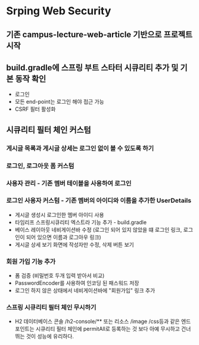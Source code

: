 # Srping Web Security

## 기존 campus-lecture-web-article 기반으로 프로젝트 시작
## build.gradle에 스프링 부트 스타터 시큐리티 추가 및 기본 동작 확인
- 로그인
- 모든 end-point는 로그인 해야 접근 가능
- CSRF 필터 활성화
## 시큐리티 필터 체인 커스텀
### 게시글 목록과 게시글 상세는 로그인 없이 볼 수 있도록 하기
### 로그인, 로그아웃 폼 커스텀
### 사용자 관리 - 기존 멤버 테이블을 사용하여 로그인
### 로그인 사용자 커스텀 - 기존 멤버의 아이디와 이름을 추가한 UserDetails
- 게시글 생성시 로그인한 멤버 아이디 사용
- 타임리프 스프링시큐리티 엑스트라 기능 추가 - build.gradle
- 베이스 레이아웃 네비게이션바 수정 (로그인 되어 있지 않았을 떄 로그인 링크, 로그인이 되어 있으면 이름과 로그아우 링크)
- 게시글 상세 보기 화면에 작성자만 수정, 삭제 버튼 보기
### 회원 가입 기능 추가
- 폼 검증 (비밀번호 두개 입력 받아서 비교)
- PasswordEncoder를 사용하여 인코딩 된 패스워드 저장
- 로그인 하지 않은 상태에서 네비게이션바에 "회원가입" 링크 추가
### 스프링 시큐리티 필터 체인 무시하기
- H2 데이터베이스 콘솔 /h2-console/** 또는 리소스 /image /css등과 같은 엔드포인트는 시큐리티 필터 체인에 permitAll로 등록하는 것 보다 아예 무시하고 건너뛰는 것이 성능에 유리하다.

